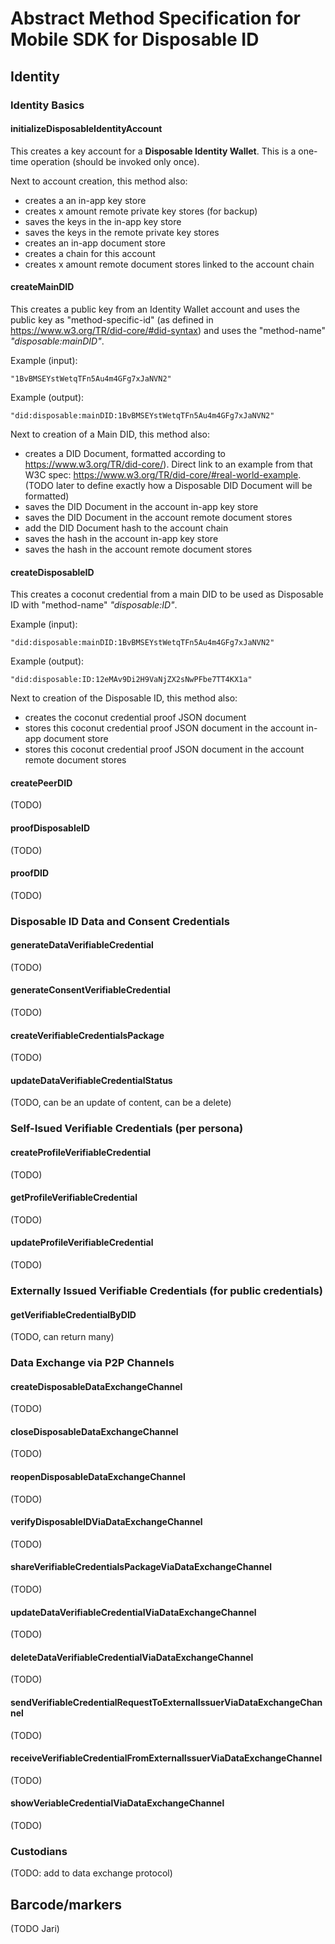 # Abstract Method Specification for Mobile SDK for Disposable ID

## Identity

### Identity Basics

#### initializeDisposableIdentityAccount

This creates a key account for a **Disposable Identity Wallet**.
This is a one-time operation (should be invoked only once).

Next to account creation, this method also:
* creates a an in-app key store
* creates x amount remote private key stores (for backup)
* saves the keys in the in-app key store
* saves the keys in the remote private key stores
* creates an in-app document store
* creates a chain for this account
* creates x amount remote document stores linked to the account chain

#### createMainDID

This creates a public key from an Identity Wallet account and uses the public key as "method-specific-id" (as defined in https://www.w3.org/TR/did-core/#did-syntax) and uses the "method-name" *"disposable:mainDID"*.

Example (input):
```
"1BvBMSEYstWetqTFn5Au4m4GFg7xJaNVN2"
```
Example (output):
```
"did:disposable:mainDID:1BvBMSEYstWetqTFn5Au4m4GFg7xJaNVN2"
```
Next to creation of a Main DID, this method also:
* creates a DID Document, formatted according to https://www.w3.org/TR/did-core/). Direct link to an example from that W3C spec: https://www.w3.org/TR/did-core/#real-world-example. (TODO later to define exactly how a Disposable DID Document will be formatted)
* saves the DID Document in the account in-app key store
* saves the DID Document in the account remote document stores
* add the DID Document hash to the account chain
* saves the hash in the account in-app key store
* saves the hash in the account remote document stores

#### createDisposableID

This creates a coconut credential from a main DID to be used as Disposable ID with  "method-name" *"disposable:ID"*.

Example (input):
```
"did:disposable:mainDID:1BvBMSEYstWetqTFn5Au4m4GFg7xJaNVN2"
```
Example (output):
```
"did:disposable:ID:12eMAv9Di2H9VaNjZX2sNwPFbe7TT4KX1a"
```
Next to creation of the Disposable ID, this method also:
* creates the coconut credential proof JSON document
* stores this coconut credential proof JSON document in the account in-app document store
* stores this coconut credential proof JSON document in the account remote document stores

#### createPeerDID
(TODO)

#### proofDisposableID
(TODO)

#### proofDID
(TODO)

### Disposable ID Data and Consent Credentials

#### generateDataVerifiableCredential
(TODO)
#### generateConsentVerifiableCredential
(TODO)
#### createVerifiableCredentialsPackage
(TODO)
#### updateDataVerifiableCredentialStatus
(TODO, can be an update of content, can be a delete)



### Self-Isued Verifiable Credentials (per persona)

#### createProfileVerifiableCredential
(TODO)
#### getProfileVerifiableCredential
(TODO)
#### updateProfileVerifiableCredential
(TODO)

### Externally Issued Verifiable Credentials (for public credentials)

#### getVerifiableCredentialByDID
(TODO, can return many)


### Data Exchange via P2P Channels

#### createDisposableDataExchangeChannel
(TODO)
#### closeDisposableDataExchangeChannel
(TODO)
#### reopenDisposableDataExchangeChannel
(TODO)
#### verifyDisposableIDViaDataExchangeChannel
(TODO)
#### shareVerifiableCredentialsPackageViaDataExchangeChannel
(TODO)
#### updateDataVerifiableCredentialViaDataExchangeChannel
(TODO)
#### deleteDataVerifiableCredentialViaDataExchangeChannel
(TODO)
#### sendVerifiableCredentialRequestToExternalIssuerViaDataExchangeChannel
(TODO)
#### receiveVerifiableCredentialFromExternalIssuerViaDataExchangeChannel
(TODO)
#### showVeriableCredentialViaDataExchangeChannel
(TODO)


### Custodians
(TODO: add to data exchange protocol)


## Barcode/markers
(TODO Jari)

